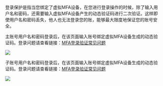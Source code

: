 登录保护是指当您绑定了虚拟MFA设备，在您进行登录操作的时候，除了输入用户名和密码，还需要输入虚拟MFA设备产生的动态验证码进行二次验证。这样即使用户名和密码丢失，他人也无法登录您的账，能够最大限度地保证您的账号安全。

 

主账号用户名和密码登录后，在该页面输入账号绑定虚拟MFA设备生成的动态验证码。登录问题请查看链接：[MFA登录验证常见问题](https://www.jdcloud.com/help/detail/3504/isCatalog/1)

<div><img align=center src=https://github.com/jdcloudcom/cn/blob/edit/image/IAM/Virtual%20MFA%20device/MFA%E7%99%BB%E9%99%86%E9%AA%8C%E8%AF%811.png></div>

子账号用户名和密码登录后，在该页面输入账号绑定虚拟MFA设备生成的动态验证码。登录问题请查看链接：[MFA登录验证常见问题](https://www.jdcloud.com/help/detail/3504/isCatalog/1)

<div><img align=center src=https://github.com/jdcloudcom/cn/blob/edit/image/IAM/Virtual%20MFA%20device/MFA%E7%99%BB%E5%BD%95%E9%AA%8C%E8%AF%812.png></div>
